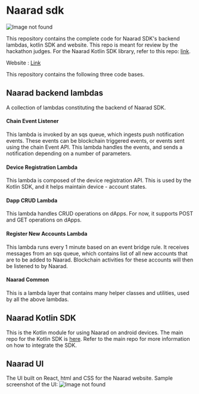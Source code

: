 # Naarad sdk

![Image not found](https://i.imgur.com/imGjPV3.png)

This repository contains the complete code for Naarad SDK's backend lambdas, kotlin SDK and website. This repo is meant for review by the hackathon judges. For the Naarad Kotlin SDK library, refer to this repo: [link](https://github.com/Wert1996/Naarad-kotlin-sdk).

Website : [Link](https://d3bhwtjk5vuhv4.cloudfront.net/)


This repository contains the following three code bases.

## Naarad backend lambdas

A collection of lambdas constituting the backend of Naarad SDK.

#### Chain Event Listener

This lambda is invoked by an sqs queue, which ingests push notification events. These events can be blockchain triggered events, or events sent using the chain Event API.
This lambda handles the events, and sends a notification depending on a number of parameters.

#### Device Registration Lambda

This lambda is composed of the device registration API. This is used by the Kotlin SDK, and it helps maintain device - account states.

#### Dapp CRUD Lambda

This lambda handles CRUD operations on dApps. For now, it supports POST and GET operations on dApps.

#### Register New Accounts Lambda

This lambda runs every 1 minute based on an event bridge rule. It receives messages from an sqs queue, which contains list of all new accounts that are to be added to Naarad. Blockchain activities for these accounts will then be listened to by Naarad.

#### Naarad Common

This is a lambda layer that contains many helper classes and utilities, used by all the above lambdas.

## Naarad Kotlin SDK

This is the Kotlin module for using Naarad on android devices. The main repo for the Kotlin SDK is [here](https://github.com/Wert1996/Naarad-kotlin-sdk). Refer to the main repo for more information on how to integrate the SDK.

## Naarad UI

The UI built on React, html and CSS for the Naarad website.
Sample screenshot of the UI:
![Image not found](https://i.imgur.com/sGe9ict.png)
